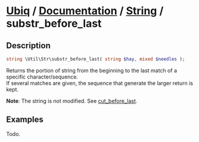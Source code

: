[Ubiq](https://github.com/Pixel418/Ubiq#readme) / [Documentation](../index.md#readme) / [String](../index.md#string) / substr_before_last
======


Description
-------- 

```php
string \Util\Str\substr_before_last( string $hay, mixed $needles );
```

Returns the portion of string from the beginning to the last match of a specific character/sequence. <br>
If several matches are given, the sequence that generate the larger return is kept.

**Note**: The string is not modified. See [cut_before_last](./cut_before_last.md#readme).



Examples
--------

Todo.